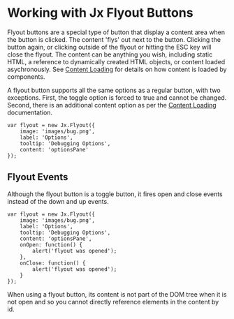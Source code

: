 # Working with Jx Flyout Buttons #

Flyout buttons are a special type of button that display a content area when the button is clicked.  The content 'flys' out next to the button.  Clicking the button again, or clicking outside of the flyout or hitting the ESC key will close the flyout.  The content can be anything you wish, including static HTML, a reference to dynamically created HTML objects, or content loaded asychronously.  See [Content Loading](JxContentLoading.md) for details on how content is loaded by components.

A flyout button supports all the same options as a regular button, with two exceptions.  First, the toggle option is forced to true and cannot be changed.  Second, there is an additional content option as per the [Content Loading](JxContentLoading.md) documentation.

```
var flyout = new Jx.Flyout({
    image: 'images/bug.png',
    label: 'Options',
    tooltip: 'Debugging Options',
    content: 'optionsPane'
});
```

## Flyout Events ##

Although the flyout button is a toggle button, it fires open and close events instead of the down and up events.

```
var flyout = new Jx.Flyout({
    image: 'images/bug.png',
    label: 'Options',
    tooltip: 'Debugging Options',
    content: 'optionsPane',
    onOpen: function() {
        alert('flyout was opened');
    },
    onClose: function() {
        alert('flyout was opened');
    }
});
```

When using a flyout button, its content is not part of the DOM tree when it is not open and so you cannot directly reference elements in the content by id.